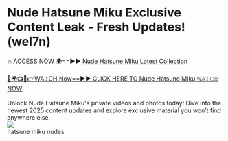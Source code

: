 # Nude Hatsune Miku Exclusive Content Leak - Fresh Updates! (wel7n)

🔥 ACCESS NOW 🌍==►► <a href="https://tinyurl.com/2mz8nhtm" rel="nofollow">Nude Hatsune Miku Latest Collection</a>
<br><br>
[🔴🌍📺📱👉WA𝚃CH Now==►► CLICK HERE TO Nude Hatsune Miku 𝚆𝙰𝚃𝙲𝙷 NOW](https://tinyurl.com/2mz8nhtm)
<br><br>
Unlock Nude Hatsune Miku's private videos and photos today! Dive into the newest 2025 content updates and explore exclusive material you won’t find anywhere else.
<br>
<a href="https://tinyurl.com/2mz8nhtm" rel="nofollow" data-target="animated-image.originalLink"><img src="https://camo.githubusercontent.com/8a4f000d20f83aca3bf7ec5f350d767afa0574a8a352519fd8cfa583a6f93a33/68747470733a2f2f692e696d6775722e636f6d2f644a486b345a712e676966" data-canonical-src="https://i.imgur.com/dJHk4Zq.gif" style="max-width: 100%; display: inline-block;" data-target="animated-image.originalImage"></a>
<br>
hatsune miku nudes